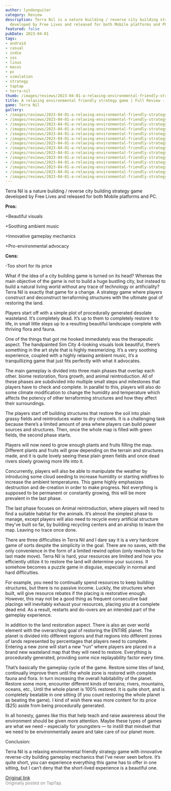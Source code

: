 ```yaml
---
author: lyndonguitar
category: Review
description: Terra Nil is a nature building / reverse city building strategy game
  developed by Free Lives and released for both Mobile platforms and PC.
featured: false
pubDate: 2023-04-01
tags:
- android
- casual
- indie
- ios
- linux
- macos
- pc
- simulation
- strategy
- taptap
- terra-nil
thumb: /images/reviews/2023-04-01-a-relaxing-environmental-friendly-strategy-game--full-review---terra-nil-0.avif
title: A relaxing environmental friendly strategy game | Full Review - Terra Nil
game: Terra Nil
gallery:
- /images/reviews/2023-04-01-a-relaxing-environmental-friendly-strategy-game--full-review---terra-nil-0.avif
- /images/reviews/2023-04-01-a-relaxing-environmental-friendly-strategy-game--full-review---terra-nil-1.avif
- /images/reviews/2023-04-01-a-relaxing-environmental-friendly-strategy-game--full-review---terra-nil-2.avif
- /images/reviews/2023-04-01-a-relaxing-environmental-friendly-strategy-game--full-review---terra-nil-3.avif
- /images/reviews/2023-04-01-a-relaxing-environmental-friendly-strategy-game--full-review---terra-nil-4.avif
- /images/reviews/2023-04-01-a-relaxing-environmental-friendly-strategy-game--full-review---terra-nil-5.avif
- /images/reviews/2023-04-01-a-relaxing-environmental-friendly-strategy-game--full-review---terra-nil-6.avif
- /images/reviews/2023-04-01-a-relaxing-environmental-friendly-strategy-game--full-review---terra-nil-7.avif
- /images/reviews/2023-04-01-a-relaxing-environmental-friendly-strategy-game--full-review---terra-nil-8.avif
- /images/reviews/2023-04-01-a-relaxing-environmental-friendly-strategy-game--full-review---terra-nil-9.avif
- /images/reviews/2023-04-01-a-relaxing-environmental-friendly-strategy-game--full-review---terra-nil-10.avif
- /images/reviews/2023-04-01-a-relaxing-environmental-friendly-strategy-game--full-review---terra-nil-11.avif
- /images/reviews/2023-04-01-a-relaxing-environmental-friendly-strategy-game--full-review---terra-nil-12.avif
- /images/reviews/2023-04-01-a-relaxing-environmental-friendly-strategy-game--full-review---terra-nil-13.avif
---
```

Terra Nil is a nature building / reverse city building strategy game developed by Free Lives and released for both Mobile platforms and PC.


**Pros:**


+Beautiful visuals

+Soothing ambient music

+Innovative gameplay mechanics

+Pro-environmental advocacy


**Cons:**


-Too short for its price

What if the idea of a city building game is turned on its head? Whereas the main objective of the game is not to build a huge bustling city, but instead to build a natural living world without any trace of technology or artificiality? Terra Nil is exactly that game for a change. A strategy game where players construct and deconstruct terraforming structures with the ultimate goal of restoring the land.

Players start off with a simple plot of procedurally generated desolate wasteland. It’s completely dead. It’s up to them to completely restore it to life, in small little steps up to a resulting beautiful landscape complete with thriving flora and fauna.

One of the things that got me hooked immediately was the therapeutic aspect. The handpainted Sim City 4-looking visuals look beautiful, there’s something in the art style that is highly mesmerizing. It’s a very soothing experience, coupled with a highly relaxing ambient music, it’s a tranquillizing game that just fits perfectly with what it advocates.

The main gameplay is divided into three main phases that overlap each other. biome restoration, flora growth, and animal reintroduction. All of these phases are subdivided into multiple small steps and milestones that players have to check and complete. In parallel to this, players will also do some climate modification to change the humidity and temperature which affects the potency of other terraforming structures and how they affect their surroundings.

The players start off building structures that restore the soil into plain grassy fields and reintroduces water to dry channels. It is a challenging task because there’s a limited amount of area where players can build power sources and structures. Then, once the whole map is filled with green fields, the second phase starts.

Players will now need to grow enough plants and fruits filling the map. Different plants and fruits will grow depending on the terrain and structures made, and it is quite lovely seeing these plain green fields and once dead rivers slowly growing more life into it.

Concurrently, players will also be able to manipulate the weather by introducing some cloud seeding to increase humidity or starting wildfires to increase the ambient temperatures. This game highly emphasizes destruction and de-creation in order to make progress. Not everything is supposed to be permanent or constantly growing, this will be more prevalent in the last phase.

The last phase focuses on Animal reintroduction, where players will need to find a suitable habitat for the animals. It’s almost the simplest phase to manage, except players will also need to recycle every artificial structure they’ve built so far, by building recycling centers and an airship to leave the map. Leaving no trace once done.

There are three difficulties in Terra Nil and I dare say it is a very hardcore game of sorts despite the simplicity in the goal. There are no saves, with the only convenience in the form of a limited rewind option (only rewinds to the last made move). Terra Nil is hard, your resources are limited and how you efficiently utilize it to restore the land will determine your success. It somehow becomes a puzzle game in disguise, especially in normal and hard difficulties.

For example, you need to continually spend resources to keep building structures, but there is no passive income. Luckily, the structures when built, will give resource rebates if the placing is restorative enough. However, this may not be a good thing as frequent consecutive bad placings will inevitably exhaust your resources, placing you at a complete dead end. As a result, restarts and do-overs are an intended part of the gameplay experience.

In addition to the land restoration aspect. There is also an over world element with the overarching goal of restoring the ENTIRE planet. The planet is divided into different regions and that regions into different zones of lands represented by percentages that players need to complete. Entering a new zone will start a new “run” where players are placed in a brand new wasteland map that they will need to restore. Everything is procedurally generated, providing some nice replayability factor every time.

That’s basically the gameplay cycle of the game. Restore some tiles of land, continually improve them until the whole zone is restored with complete fauna and flora. In turn increasing the overall habitability of the planet. Restore some more, encounter different kinds of terrains; rivers, mountains, oceans, etc., Until the whole planet is 100% restored. It is quite short, and is completely beatable in one sitting (if you count restoring the whole planet as beating the game). I kind of wish there was more content for its price ($25) aside from being procedurally generated.

In all honesty, games like this that help teach and raise awareness about the environment should be given more attention. Maybe these types of games are what we need – especially for youngsters — to instill that mindset that we need to be environmentally aware and take care of our planet more.

Conclusion:

Terra Nil is a relaxing environmental friendly strategy game with innovative reverse-city building gameplay mechanics that I’ve never seen before. It’s quite short, you can experience everything this game has to offer in one sitting, but I can’t deny that the short-lived experience is a beautiful one.

[Original link](https://www.taptap.io/post/4965987)<br><span style="font-size: 0.95em; color: #888;">Originally posted on TapTap.</span>